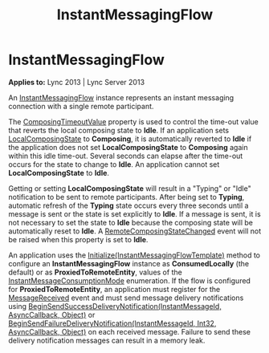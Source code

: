 ﻿---
title: InstantMessagingFlow
TOCTitle: InstantMessagingFlow
ms:assetid: 5cb8451a-a295-4a0b-b6b5-391b27a6c485
ms:mtpsurl: https://msdn.microsoft.com/en-us/library/Dn466025(v=office.15)
ms:contentKeyID: 57103018
ms.date: 07/25/2014
mtps_version: v=office.15
---

# InstantMessagingFlow


**Applies to:** Lync 2013 | Lync Server 2013

An [InstantMessagingFlow](https://msdn.microsoft.com/en-us/library/hh383312\(v=office.15\)) instance represents an instant messaging connection with a single remote participant.

The [ComposingTimeoutValue](https://msdn.microsoft.com/en-us/library/hh349262\(v=office.15\)) property is used to control the time-out value that reverts the local composing state to **Idle**. If an application sets [LocalComposingState](https://msdn.microsoft.com/en-us/library/hh350219\(v=office.15\)) to **Composing**, it is automatically reverted to **Idle** if the application does not set **LocalComposingState** to **Composing** again within this idle time-out. Several seconds can elapse after the time-out occurs for the state to change to **Idle**. An application cannot set **LocalComposingState** to **Idle**.

Getting or setting **LocalComposingState** will result in a "Typing" or "Idle" notification to be sent to remote participants. After being set to **Typing**, automatic refresh of the **Typing** state occurs every three seconds until a message is sent or the state is set explicitly to **Idle**. If a message is sent, it is not necessary to set the state to **Idle** because the composing state will be automatically reset to **Idle**. A [RemoteComposingStateChanged](https://msdn.microsoft.com/en-us/library/hh349462\(v=office.15\)) event will not be raised when this property is set to **Idle**.

An application uses the [Initialize(InstantMessagingFlowTemplate)](https://msdn.microsoft.com/en-us/library/hh382523\(v=office.15\)) method to configure an **InstantMessagingFlow** instance as **ConsumedLocally** (the default) or as **ProxiedToRemoteEntity**, values of the [InstantMessageConsumptionMode](https://msdn.microsoft.com/en-us/library/hh366078\(v=office.15\)) enumeration. If the flow is configured for **ProxiedToRemoteEntity**, an application must register for the [MessageReceived](https://msdn.microsoft.com/en-us/library/hh383170\(v=office.15\)) event and must send message delivery notifications using [BeginSendSuccessDeliveryNotification(InstantMessageId, AsyncCallback, Object)](https://msdn.microsoft.com/en-us/library/hh366216\(v=office.15\)) or [BeginSendFailureDeliveryNotification(InstantMessageId, Int32, AsyncCallback, Object)](https://msdn.microsoft.com/en-us/library/hh381150\(v=office.15\)) on each received message. Failure to send these delivery notification messages can result in a memory leak.

